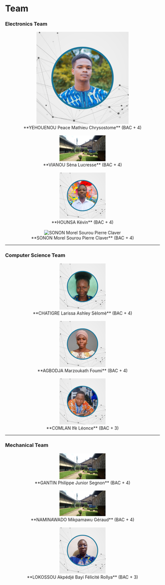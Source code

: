 # Team

### Electronics Team

<div align="center">
  <img src="/img/c.png" alt="YEHOUENOU Peace Mathieu Chrysostome" title="YEHOUENOU Peace Mathieu Chrysostome" width="300" />
</div>
<div align="center">
  **YEHOUENOU Peace Mathieu Chrysostome** (BAC + 4)<br /> <br />
</div>


<div align="center">
  <img src="/img/epac.jpg" alt="VIANOU Sèna Lucresse" title="VIANOU Sèna Lucresse" width="150" />
</div>
<div align="center">
  **VIANOU Sèna Lucresse** (BAC + 4)<br /> <br />
</div>

<div align="center">
  <img src="/img/k.png" alt="HOUNSA Kévin" title="HOUNSA Kévin" width="150" />
</div>
<div align="center">
  **HOUNSA Kévin** (BAC + 4)<br /> <br />
</div>

<div align="center">
  <img src="/img/mo.jpg" alt="SONON Morel Sourou Pierre Claver" title="SONON Morel Sourou Pierre Claver" width="150" />
</div>
<div align="center">
  **SONON Morel Sourou Pierre Claver** (BAC + 4)<br />
</div>

---

### Computer Science Team

<div align="center">
  <img src="/img/l.png" alt="CHATIGRE Larissa Ashley Sèlomè" title="CHATIGRE Larissa Ashley Sèlomè" width="150" />
</div>
<div align="center">
  **CHATIGRE Larissa Ashley Sèlomè** (BAC + 4)<br /> <br />
</div>

<div align="center">
  <img src="/img/ma.png" alt="AGBODJA Marzoukath Foumi" title="AGBODJA Marzoukath Foumi" width="150" />
</div>
<div align="center">
  **AGBODJA Marzoukath Foumi** (BAC + 4)<br /> <br />
</div>

<div align="center">
  <img src="/img/i.png" alt="COMLAN Ifè Léonce" title="COMLAN Ifè Léonce" width="150" />
</div>
<div align="center">
  **COMLAN Ifè Léonce** (BAC + 3)<br />
</div>

---

### Mechanical Team

<div align="center">
  <img src="/img/epac.jpg" alt="GANTIN Philippe Junior Segnon" title="GANTIN Philippe Junior Segnon" width="150" />
</div>
<div align="center">
  **GANTIN Philippe Junior Segnon** (BAC + 4)<br /> <br />
</div>

<div align="center">
  <img src="/img/epac.jpg" alt="NAMINAWADO Mikpamawu Géraud" title="NAMINAWADO Mikpamawu Géraud" width="150" />
</div>
<div align="center">
  **NAMINAWADO Mikpamawu Géraud** (BAC + 4)<br /> <br />
</div>

<div align="center">
  <img src="/img/r.png" alt="LOKOSSOU Akpédjé Bayi Félicité Rollya" title="LOKOSSOU Akpédjé Bayi Félicité Rollya" width="150" />
</div>
<div align="center">
  **LOKOSSOU Akpédjé Bayi Félicité Rollya** (BAC + 3)<br />
</div>
